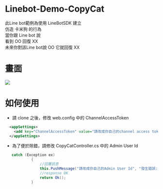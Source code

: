 Linebot-Demo-CopyCat
===

此Line bot範例為使用 LineBotSDK 建立 <br>
仿造 卡米狗 的行為 <br>
當你跟 Line bot 說 <br>
看到 OO 回復 XX <br>
未來你對該Line bot說 OO 它就回復 XX <br>

畫面
===
![](https://i.imgur.com/DKvVs4A.png)

如何使用
===
* 請 clone 之後，修改 web.config 中的 ChannelAccessToken
```xml
  <appSettings>
    <add key="ChannelAccessToken" value="請改成你自己的channel access token"/>
  </appSettings>
```
* 為了便於除錯，請修改 CopyCatController.cs 中的 Admin User Id
```csharp
   catch (Exception ex)
            {
                //回覆訊息
                this.PushMessage("請改成你自己的Admin User Id", "發生錯誤:\n" + ex.Message);
                //response OK
                return Ok();
            }
```
